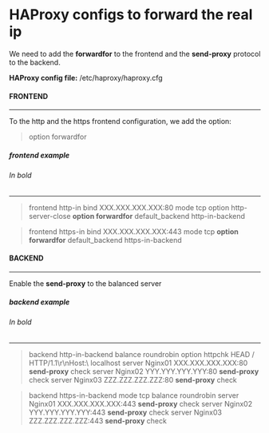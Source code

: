 # HAProxy configs to forward the real ip

We need to add the **forwardfor** to the frontend and the **send-proxy** protocol to the backend.

**HAProxy config file:** /etc/haproxy/haproxy.cfg

#### FRONTEND
----
To the http and the https frontend configuration, we add the option:
> option forwardfor

##### frontend example
###### In bold
----
>frontend http-in
    bind XXX.XXX.XXX.XXX:80
    mode tcp
    option http-server-close
    **option forwardfor**
    default_backend http-in-backend

>frontend https-in
    bind XXX.XXX.XXX.XXX:443
    mode tcp
    **option forwardfor**
    default_backend https-in-backend

#### BACKEND
----
Enable the **send-proxy** to the balanced server
  
##### backend example
###### In bold
----  
>backend http-in-backend
    balance roundrobin
    option httpchk HEAD / HTTP/1.1\r\nHost:\ localhost
    server Nginx01 XXX.XXX.XXX.XXX:80 **send-proxy** check
    server Nginx02 YYY.YYY.YYY.YYY:80 **send-proxy** check
    server Nginx03 ZZZ.ZZZ.ZZZ.ZZZ:80 **send-proxy** check

>backend https-in-backend
    mode tcp
    balance roundrobin
    server Nginx01 XXX.XXX.XXX.XXX:443 **send-proxy** check
    server Nginx02 YYY.YYY.YYY.YYY:443 **send-proxy** check
    server Nginx03 ZZZ.ZZZ.ZZZ.ZZZ:443 **send-proxy** check


